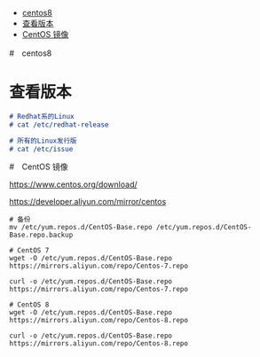 <!-- TOC -->

- [centos8](#centos8)
- [查看版本](#查看版本)
- [CentOS 镜像](#centos-镜像)

<!-- /TOC -->
#　centos8

# 查看版本

```md
# Redhat系的Linux
# cat /etc/redhat-release

# 所有的Linux发行版
# cat /etc/issue
```

#　CentOS 镜像

https://www.centos.org/download/

https://developer.aliyun.com/mirror/centos


```
# 备份
mv /etc/yum.repos.d/CentOS-Base.repo /etc/yum.repos.d/CentOS-Base.repo.backup

# CentOS 7
wget -O /etc/yum.repos.d/CentOS-Base.repo https://mirrors.aliyun.com/repo/Centos-7.repo

curl -o /etc/yum.repos.d/CentOS-Base.repo https://mirrors.aliyun.com/repo/Centos-7.repo

# CentOS 8
wget -O /etc/yum.repos.d/CentOS-Base.repo https://mirrors.aliyun.com/repo/Centos-8.repo

curl -o /etc/yum.repos.d/CentOS-Base.repo https://mirrors.aliyun.com/repo/Centos-8.repo

```
